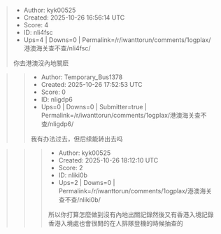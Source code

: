 > - Author: kyk00525
> - Created: 2025-10-26 16:56:14 UTC
> - Score: 4
> - ID: nli4fsc
> - Ups=4 | Downs=0 | Permalink=/r/iwanttorun/comments/1ogplax/港澳海关查不查/nli4fsc/
>
> 你去港澳沒內地關麽

>> - Author: Temporary_Bus1378
>> - Created: 2025-10-26 17:52:53 UTC
>> - Score: 0
>> - ID: nligdp6
>> - Ups=0 | Downs=0 | Submitter=true | Permalink=/r/iwanttorun/comments/1ogplax/港澳海关查不查/nligdp6/
>>
>> 我有办法过去，但后续能转出去吗

>>> - Author: kyk00525
>>> - Created: 2025-10-26 18:12:10 UTC
>>> - Score: 2
>>> - ID: nliki0b
>>> - Ups=2 | Downs=0 | Permalink=/r/iwanttorun/comments/1ogplax/港澳海关查不查/nliki0b/
>>>
>>> 所以你打算怎麼做到沒有內地出關記錄然後又有香港入境記錄
>>> 香港入境處也會很閒的在人排隊登機的時候抽查的
